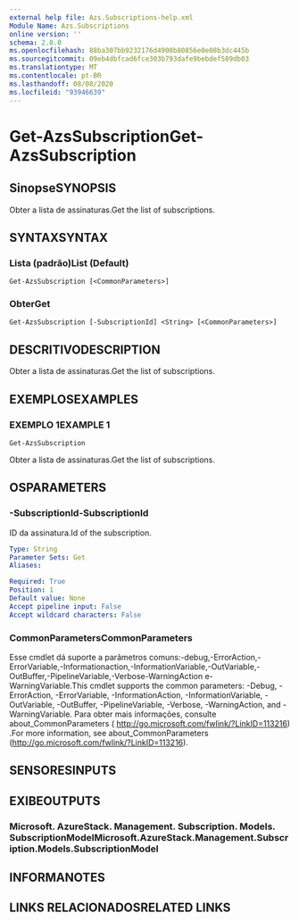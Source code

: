 ```yaml
---
external help file: Azs.Subscriptions-help.xml
Module Name: Azs.Subscriptions
online version: ''
schema: 2.0.0
ms.openlocfilehash: 88ba307bb9232176d4900b80856e0e08b3dc445b
ms.sourcegitcommit: 09eb4dbfcad6fce303b793dafe9bebdef589db03
ms.translationtype: MT
ms.contentlocale: pt-BR
ms.lasthandoff: 08/08/2020
ms.locfileid: "93946639"
---
```

# <span data-ttu-id="b15e6-101">Get-AzsSubscription</span><span class="sxs-lookup"><span data-stu-id="b15e6-101">Get-AzsSubscription</span></span>

## <span data-ttu-id="b15e6-102">Sinopse</span><span class="sxs-lookup"><span data-stu-id="b15e6-102">SYNOPSIS</span></span>
<span data-ttu-id="b15e6-103">Obter a lista de assinaturas.</span><span class="sxs-lookup"><span data-stu-id="b15e6-103">Get the list of subscriptions.</span></span>

## <span data-ttu-id="b15e6-104">SYNTAX</span><span class="sxs-lookup"><span data-stu-id="b15e6-104">SYNTAX</span></span>

### <span data-ttu-id="b15e6-105">Lista (padrão)</span><span class="sxs-lookup"><span data-stu-id="b15e6-105">List (Default)</span></span>
```
Get-AzsSubscription [<CommonParameters>]
```

### <span data-ttu-id="b15e6-106">Obter</span><span class="sxs-lookup"><span data-stu-id="b15e6-106">Get</span></span>
```
Get-AzsSubscription [-SubscriptionId] <String> [<CommonParameters>]
```

## <span data-ttu-id="b15e6-107">DESCRITIVO</span><span class="sxs-lookup"><span data-stu-id="b15e6-107">DESCRIPTION</span></span>
<span data-ttu-id="b15e6-108">Obter a lista de assinaturas.</span><span class="sxs-lookup"><span data-stu-id="b15e6-108">Get the list of subscriptions.</span></span>

## <span data-ttu-id="b15e6-109">EXEMPLOS</span><span class="sxs-lookup"><span data-stu-id="b15e6-109">EXAMPLES</span></span>

### <span data-ttu-id="b15e6-110">EXEMPLO 1</span><span class="sxs-lookup"><span data-stu-id="b15e6-110">EXAMPLE 1</span></span>
```
Get-AzsSubscription
```

<span data-ttu-id="b15e6-111">Obter a lista de assinaturas.</span><span class="sxs-lookup"><span data-stu-id="b15e6-111">Get the list of subscriptions.</span></span>

## <span data-ttu-id="b15e6-112">OS</span><span class="sxs-lookup"><span data-stu-id="b15e6-112">PARAMETERS</span></span>

### <span data-ttu-id="b15e6-113">-SubscriptionId</span><span class="sxs-lookup"><span data-stu-id="b15e6-113">-SubscriptionId</span></span>
<span data-ttu-id="b15e6-114">ID da assinatura.</span><span class="sxs-lookup"><span data-stu-id="b15e6-114">Id of the subscription.</span></span>

```yaml
Type: String
Parameter Sets: Get
Aliases:

Required: True
Position: 1
Default value: None
Accept pipeline input: False
Accept wildcard characters: False
```

### <span data-ttu-id="b15e6-115">CommonParameters</span><span class="sxs-lookup"><span data-stu-id="b15e6-115">CommonParameters</span></span>
<span data-ttu-id="b15e6-116">Esse cmdlet dá suporte a parâmetros comuns:-debug,-ErrorAction,-ErrorVariable,-Informationaction,-InformationVariable,-OutVariable,-OutBuffer,-PipelineVariable,-Verbose-WarningAction e-WarningVariable.</span><span class="sxs-lookup"><span data-stu-id="b15e6-116">This cmdlet supports the common parameters: -Debug, -ErrorAction, -ErrorVariable, -InformationAction, -InformationVariable, -OutVariable, -OutBuffer, -PipelineVariable, -Verbose, -WarningAction, and -WarningVariable.</span></span> <span data-ttu-id="b15e6-117">Para obter mais informações, consulte about_CommonParameters ( http://go.microsoft.com/fwlink/?LinkID=113216) .</span><span class="sxs-lookup"><span data-stu-id="b15e6-117">For more information, see about_CommonParameters (http://go.microsoft.com/fwlink/?LinkID=113216).</span></span>

## <span data-ttu-id="b15e6-118">SENSORES</span><span class="sxs-lookup"><span data-stu-id="b15e6-118">INPUTS</span></span>

## <span data-ttu-id="b15e6-119">EXIBE</span><span class="sxs-lookup"><span data-stu-id="b15e6-119">OUTPUTS</span></span>

### <span data-ttu-id="b15e6-120">Microsoft. AzureStack. Management. Subscription. Models. SubscriptionModel</span><span class="sxs-lookup"><span data-stu-id="b15e6-120">Microsoft.AzureStack.Management.Subscription.Models.SubscriptionModel</span></span>

## <span data-ttu-id="b15e6-121">INFORMA</span><span class="sxs-lookup"><span data-stu-id="b15e6-121">NOTES</span></span>

## <span data-ttu-id="b15e6-122">LINKS RELACIONADOS</span><span class="sxs-lookup"><span data-stu-id="b15e6-122">RELATED LINKS</span></span>
